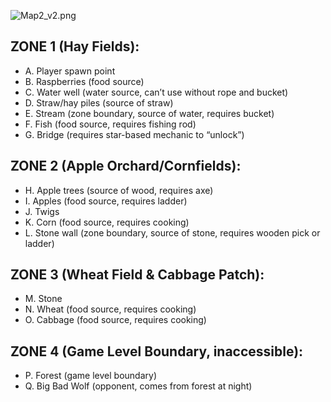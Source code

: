 ![Map2_v2.png](https://github.com/csu-hci-projects/CathT_CardosoV/blob/tcath-map/HW2%20Planning/Map2_v2.png)

## ZONE 1 (Hay Fields):
   - A.	Player spawn point
   - B.	Raspberries (food source)
   - C.	Water well (water source, can’t use without rope and bucket)
   - D.	Straw/hay piles (source of straw)
   - E.	Stream (zone boundary, source of water, requires bucket)
   - F.	Fish (food source, requires fishing rod)
   - G.	Bridge (requires star-based mechanic to “unlock”)
## ZONE 2 (Apple Orchard/Cornfields):
   - H.	Apple trees (source of wood, requires axe)
   - I.	Apples (food source, requires ladder)
   - J.	Twigs
   - K.	Corn (food source, requires cooking)
   - L.	Stone wall (zone boundary, source of stone, requires wooden pick or ladder)
## ZONE 3 (Wheat Field & Cabbage Patch):
   - M.	Stone
   - N.	Wheat (food source, requires cooking)
   - O.	Cabbage (food source, requires cooking)
## ZONE 4 (Game Level Boundary, inaccessible):
   - P.	Forest (game level boundary)
   - Q.	Big Bad Wolf (opponent, comes from forest at night)
